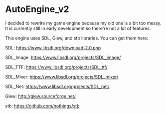 # AutoEngine_v2

I decided to rewrite my game engine because my old one is a bit too messy. It is currently still in early development so there're not a lot of features.

This engine uses SDL, Glew, and stb libraries. You can get them here:

SDL: https://www.libsdl.org/download-2.0.php

SDL_Image: https://www.libsdl.org/projects/SDL_image/

SDL_TTF: https://www.libsdl.org/projects/SDL_ttf/

SDL_Mixer: https://www.libsdl.org/projects/SDL_mixer/

SDL_Net: https://www.libsdl.org/projects/SDL_net/

Glew: http://glew.sourceforge.net/

stb: https://github.com/nothings/stb
